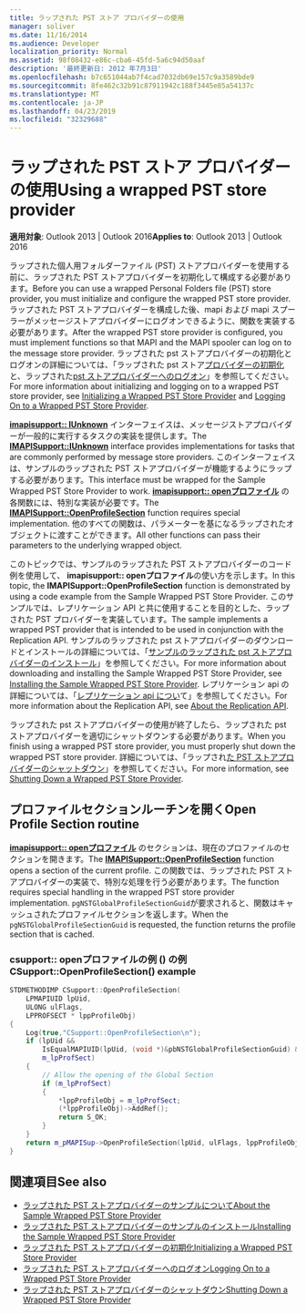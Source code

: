 ```yaml
---
title: ラップされた PST ストア プロバイダーの使用
manager: soliver
ms.date: 11/16/2014
ms.audience: Developer
localization_priority: Normal
ms.assetid: 98f08432-e86c-cba6-45fd-5a6c94d50aaf
description: '最終更新日: 2012 年7月3日'
ms.openlocfilehash: b7c651044ab7f4cad7032db69e157c9a3589bde9
ms.sourcegitcommit: 8fe462c32b91c87911942c188f3445e85a54137c
ms.translationtype: MT
ms.contentlocale: ja-JP
ms.lasthandoff: 04/23/2019
ms.locfileid: "32329688"
---
```

# <a name="using-a-wrapped-pst-store-provider"></a><span data-ttu-id="b383b-103">ラップされた PST ストア プロバイダーの使用</span><span class="sxs-lookup"><span data-stu-id="b383b-103">Using a wrapped PST store provider</span></span>

<span data-ttu-id="b383b-104">**適用対象**: Outlook 2013 | Outlook 2016</span><span class="sxs-lookup"><span data-stu-id="b383b-104">**Applies to**: Outlook 2013 | Outlook 2016</span></span> 
  
<span data-ttu-id="b383b-105">ラップされた個人用フォルダーファイル (PST) ストアプロバイダーを使用する前に、ラップされた PST ストアプロバイダーを初期化して構成する必要があります。</span><span class="sxs-lookup"><span data-stu-id="b383b-105">Before you can use a wrapped Personal Folders file (PST) store provider, you must initialize and configure the wrapped PST store provider.</span></span> <span data-ttu-id="b383b-106">ラップされた PST ストアプロバイダーを構成した後、mapi および mapi スプーラーがメッセージストアプロバイダーにログオンできるように、関数を実装する必要があります。</span><span class="sxs-lookup"><span data-stu-id="b383b-106">After the wrapped PST store provider is configured, you must implement functions so that MAPI and the MAPI spooler can log on to the message store provider.</span></span> <span data-ttu-id="b383b-107">ラップされた pst ストアプロバイダーの初期化とログオンの詳細については、「ラップされた pst ストア[プロバイダーの初期化](initializing-a-wrapped-pst-store-provider.md)と、ラップされた[pst ストアプロバイダーへのログオン](logging-on-to-a-wrapped-pst-store-provider.md)」を参照してください。</span><span class="sxs-lookup"><span data-stu-id="b383b-107">For more information about initializing and logging on to a wrapped PST store provider, see [Initializing a Wrapped PST Store Provider](initializing-a-wrapped-pst-store-provider.md) and [Logging On to a Wrapped PST Store Provider](logging-on-to-a-wrapped-pst-store-provider.md).</span></span>
  
<span data-ttu-id="b383b-108">**[imapisupport:: IUnknown](imapisupportiunknown.md)** インターフェイスは、メッセージストアプロバイダーが一般的に実行するタスクの実装を提供します。</span><span class="sxs-lookup"><span data-stu-id="b383b-108">The **[IMAPISupport::IUnknown](imapisupportiunknown.md)** interface provides implementations for tasks that are commonly performed by message store providers.</span></span> <span data-ttu-id="b383b-109">このインターフェイスは、サンプルのラップされた PST ストアプロバイダーが機能するようにラップする必要があります。</span><span class="sxs-lookup"><span data-stu-id="b383b-109">This interface must be wrapped for the Sample Wrapped PST Store Provider to work.</span></span> <span data-ttu-id="b383b-110">**[imapisupport:: openプロファイル](imapisupport-openprofilesection.md)** の各関数には、特別な実装が必要です。</span><span class="sxs-lookup"><span data-stu-id="b383b-110">The **[IMAPISupport::OpenProfileSection](imapisupport-openprofilesection.md)** function requires special implementation.</span></span> <span data-ttu-id="b383b-111">他のすべての関数は、パラメーターを基になるラップされたオブジェクトに渡すことができます。</span><span class="sxs-lookup"><span data-stu-id="b383b-111">All other functions can pass their parameters to the underlying wrapped object.</span></span> 
  
<span data-ttu-id="b383b-112">このトピックでは、サンプルのラップされた PST ストアプロバイダーのコード例を使用して、 **imapisupport:: openプロファイル**の使い方を示します。</span><span class="sxs-lookup"><span data-stu-id="b383b-112">In this topic, the **IMAPISupport::OpenProfileSection** function is demonstrated by using a code example from the Sample Wrapped PST Store Provider.</span></span> <span data-ttu-id="b383b-113">このサンプルでは、レプリケーション API と共に使用することを目的とした、ラップされた PST プロバイダーを実装しています。</span><span class="sxs-lookup"><span data-stu-id="b383b-113">The sample implements a wrapped PST provider that is intended to be used in conjunction with the Replication API.</span></span> <span data-ttu-id="b383b-114">サンプルのラップされた pst ストアプロバイダーのダウンロードとインストールの詳細については、「[サンプルのラップされた pst ストアプロバイダーのインストール](installing-the-sample-wrapped-pst-store-provider.md)」を参照してください。</span><span class="sxs-lookup"><span data-stu-id="b383b-114">For more information about downloading and installing the Sample Wrapped PST Store Provider, see [Installing the Sample Wrapped PST Store Provider](installing-the-sample-wrapped-pst-store-provider.md).</span></span> <span data-ttu-id="b383b-115">レプリケーション api の詳細については、「[レプリケーション api につい](about-the-replication-api.md)て」を参照してください。</span><span class="sxs-lookup"><span data-stu-id="b383b-115">For more information about the Replication API, see [About the Replication API](about-the-replication-api.md).</span></span>
  
<span data-ttu-id="b383b-116">ラップされた pst ストアプロバイダーの使用が終了したら、ラップされた pst ストアプロバイダーを適切にシャットダウンする必要があります。</span><span class="sxs-lookup"><span data-stu-id="b383b-116">When you finish using a wrapped PST store provider, you must properly shut down the wrapped PST store provider.</span></span> <span data-ttu-id="b383b-117">詳細については、「ラップされ[た PST ストアプロバイダーのシャットダウン](shutting-down-a-wrapped-pst-store-provider.md)」を参照してください。</span><span class="sxs-lookup"><span data-stu-id="b383b-117">For more information, see [Shutting Down a Wrapped PST Store Provider](shutting-down-a-wrapped-pst-store-provider.md).</span></span>
  
## <a name="open-profile-section-routine"></a><span data-ttu-id="b383b-118">プロファイルセクションルーチンを開く</span><span class="sxs-lookup"><span data-stu-id="b383b-118">Open Profile Section routine</span></span>

<span data-ttu-id="b383b-119">**[imapisupport:: openプロファイル](imapisupport-openprofilesection.md)** のセクションは、現在のプロファイルのセクションを開きます。</span><span class="sxs-lookup"><span data-stu-id="b383b-119">The **[IMAPISupport::OpenProfileSection](imapisupport-openprofilesection.md)** function opens a section of the current profile.</span></span> <span data-ttu-id="b383b-120">この関数では、ラップされた PST ストアプロバイダーの実装で、特別な処理を行う必要があります。</span><span class="sxs-lookup"><span data-stu-id="b383b-120">The function requires special handling in the wrapped PST store provider implementation.</span></span> <span data-ttu-id="b383b-121">`pgNSTGlobalProfileSectionGuid`が要求されると、関数はキャッシュされたプロファイルセクションを返します。</span><span class="sxs-lookup"><span data-stu-id="b383b-121">When the  `pgNSTGlobalProfileSectionGuid` is requested, the function returns the profile section that is cached.</span></span> 
  
### <a name="csupportopenprofilesection-example"></a><span data-ttu-id="b383b-122">csupport:: openプロファイルの例 () の例</span><span class="sxs-lookup"><span data-stu-id="b383b-122">CSupport::OpenProfileSection() example</span></span>

```cpp
STDMETHODIMP CSupport::OpenProfileSection( 
    LPMAPIUID lpUid,     
    ULONG ulFlags, 
    LPPROFSECT * lppProfileObj) 
{ 
    Log(true,"CSupport::OpenProfileSection\n"); 
    if (lpUid &&  
        IsEqualMAPIUID(lpUid, (void *)&pbNSTGlobalProfileSectionGuid) &&  
        m_lpProfSect) 
    {      
        // Allow the opening of the Global Section 
        if (m_lpProfSect) 
        { 
            *lppProfileObj = m_lpProfSect; 
            (*lppProfileObj)->AddRef(); 
            return S_OK; 
        } 
    } 
    return m_pMAPISup->OpenProfileSection(lpUid, ulFlags, lppProfileObj); 
}
```

## <a name="see-also"></a><span data-ttu-id="b383b-123">関連項目</span><span class="sxs-lookup"><span data-stu-id="b383b-123">See also</span></span>

- [<span data-ttu-id="b383b-124">ラップされた PST ストアプロバイダーのサンプルについて</span><span class="sxs-lookup"><span data-stu-id="b383b-124">About the Sample Wrapped PST Store Provider</span></span>](about-the-sample-wrapped-pst-store-provider.md)
- [<span data-ttu-id="b383b-125">ラップされた PST ストアプロバイダーのサンプルのインストール</span><span class="sxs-lookup"><span data-stu-id="b383b-125">Installing the Sample Wrapped PST Store Provider</span></span>](installing-the-sample-wrapped-pst-store-provider.md)
- [<span data-ttu-id="b383b-126">ラップされた PST ストアプロバイダーの初期化</span><span class="sxs-lookup"><span data-stu-id="b383b-126">Initializing a Wrapped PST Store Provider</span></span>](initializing-a-wrapped-pst-store-provider.md)
- [<span data-ttu-id="b383b-127">ラップされた PST ストアプロバイダーへのログオン</span><span class="sxs-lookup"><span data-stu-id="b383b-127">Logging On to a Wrapped PST Store Provider</span></span>](logging-on-to-a-wrapped-pst-store-provider.md)
- [<span data-ttu-id="b383b-128">ラップされた PST ストアプロバイダーのシャットダウン</span><span class="sxs-lookup"><span data-stu-id="b383b-128">Shutting Down a Wrapped PST Store Provider</span></span>](shutting-down-a-wrapped-pst-store-provider.md)

